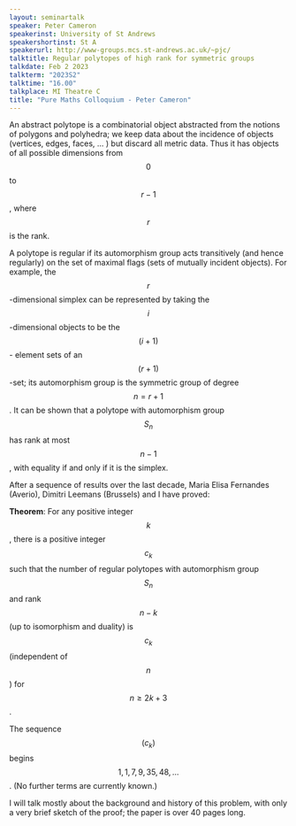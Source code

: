 ```yaml
---
layout: seminartalk
speaker: Peter Cameron
speakerinst: University of St Andrews
speakershortinst: St A
speakerurl: http://www-groups.mcs.st-andrews.ac.uk/~pjc/
talktitle: Regular polytopes of high rank for symmetric groups
talkdate: Feb 2 2023
talkterm: "2023S2"
talktime: "16.00"
talkplace: MI Theatre C
title: "Pure Maths Colloquium - Peter Cameron"
---
```


An abstract polytope is a combinatorial object abstracted from the notions of polygons and polyhedra; we keep data about the incidence of objects (vertices, edges, faces, ... ) but discard all metric data. Thus it has objects of all possible dimensions from $$0$$ to $$r − 1$$, where $$r$$ is the rank.

A polytope is regular if its automorphism group acts transitively (and hence regularly) on the set of maximal flags (sets of mutually incident objects). For example, the $$r$$-dimensional simplex can be represented by taking the $$i$$-dimensional objects to be the $$(i + 1)$$- element sets of an $$(r+1)$$-set; its automorphism group is the symmetric group of degree $$n = r + 1$$. It can be shown that a polytope with automorphism group $$S_n$$ has rank at most $$n − 1$$, with equality if and only if it is the simplex.

After a sequence of results over the last decade, Maria Elisa Fernandes (Averio), Dimitri Leemans (Brussels) and I have proved:

__Theorem__: For any positive integer $$k$$, there is a positive integer $$c_k$$ such that the number of regular polytopes with automorphism group $$S_n$$ and rank $$n − k$$ (up to isomorphism and duality) is $$c_k$$ (independent of $$n$$) for $$n\ge 2k+3$$.

The sequence $$(c_k)$$ begins $$1, 1, 7, 9, 35, 48, \ldots$$. (No further terms are currently known.)

I will talk mostly about the background and history of this problem, with only a very brief sketch of the proof; the paper is over 40 pages long.
